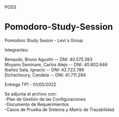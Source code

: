 POSS

# Pomodoro-Study-Session
Pomodoro Study Sesion - Levi´s Group

Integrantes:

Renaudo, Bruno Agustín -- DNI: 40.575.393<br>
Moyano Seminare, Carlos Alejo -- DNI: 40.802.646<br> 
Ibañez Sala, Ignacio -- DNI: 42.722.786<br>
Etchechoury, Candela -- DNI: 41.711.294<br>

Entrega TP1 - 01/05/2022

Se adjunta el archivo con:<br>
  -Plan de Gestión de las Configuraciones<br>
  -Documento de Requerimientos<br>
  -Casos de Prueba de Sistema y Matriz de Trazabilidad<br>
